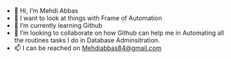 - 👋 Hi, I’m Mehdi Abbas
- 👀 I want to look at things with Frame of Automation
- 🌱 I’m currently learning Github 
- 💞️ I’m looking to collaborate on how Github can help me in Automating all the routines tasks I do in Database Adminsitration.
- 📫 I can be reached on Mehdiabbas84@gmail.com 

<!---
mehdiabbas84/mehdiabbas84 is a ✨ special ✨ repository because its `README.md` (this file) appears on your GitHub profile.
You can click the Preview link to take a look at your changes.
--->
